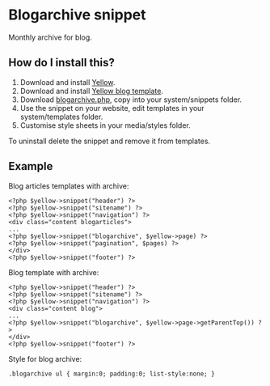 Blogarchive snippet
===================
Monthly archive for blog.

How do I install this?
----------------------
1. Download and install [Yellow](https://github.com/markseu/yellowcms/).  
2. Download and install [Yellow blog template](https://github.com/markseu/yellowcms-extensions/blob/master/templates/blog/README.md).  
3. Download [blogarchive.php](blogarchive.php?raw=true), copy into your system/snippets folder.  
4. Use the snippet on your website, edit templates in your system/templates folder.
5. Customise style sheets in your media/styles folder.

To uninstall delete the snippet and remove it from templates.

Example
-------
Blog articles templates with archive:

    <?php $yellow->snippet("header") ?>
    <?php $yellow->snippet("sitename") ?>
    <?php $yellow->snippet("navigation") ?>
    <div class="content blogarticles">
    ...
    <?php $yellow->snippet("blogarchive", $yellow->page) ?>
    <?php $yellow->snippet("pagination", $pages) ?>
    </div>
    <?php $yellow->snippet("footer") ?>

Blog template with archive:

    <?php $yellow->snippet("header") ?>
    <?php $yellow->snippet("sitename") ?>
    <?php $yellow->snippet("navigation") ?>
    <div class="content blog">
    ...
    <?php $yellow->snippet("blogarchive", $yellow->page->getParentTop()) ?>
    </div>
    <?php $yellow->snippet("footer") ?>

Style for blog archive:

    .blogarchive ul { margin:0; padding:0; list-style:none; }
